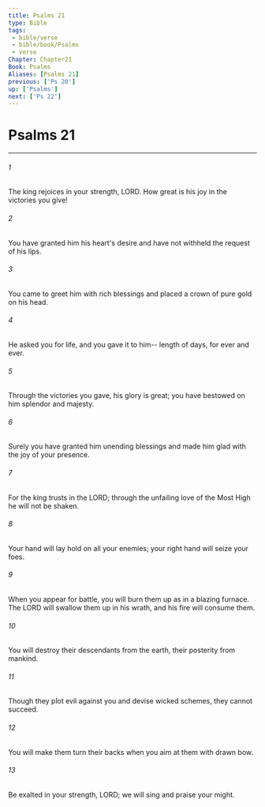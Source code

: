 ```yaml
---
title: Psalms 21
type: Bible
tags:
 - bible/verse
 - bible/book/Psalms
 - verse
Chapter: Chapter21
Book: Psalms
Aliases: [Psalms 21]
previous: ['Ps 20']
up: ['Psalms']
next: ['Ps 22']
---
```

# Psalms 21

***


###### 1 
The king rejoices in your strength, LORD. How great is his joy in the victories you give! 

###### 2 
You have granted him his heart's desire and have not withheld the request of his lips. 

###### 3 
You came to greet him with rich blessings and placed a crown of pure gold on his head. 

###### 4 
He asked you for life, and you gave it to him-- length of days, for ever and ever. 

###### 5 
Through the victories you gave, his glory is great; you have bestowed on him splendor and majesty. 

###### 6 
Surely you have granted him unending blessings and made him glad with the joy of your presence. 

###### 7 
For the king trusts in the LORD; through the unfailing love of the Most High he will not be shaken. 

###### 8 
Your hand will lay hold on all your enemies; your right hand will seize your foes. 

###### 9 
When you appear for battle, you will burn them up as in a blazing furnace. The LORD will swallow them up in his wrath, and his fire will consume them. 

###### 10 
You will destroy their descendants from the earth, their posterity from mankind. 

###### 11 
Though they plot evil against you and devise wicked schemes, they cannot succeed. 

###### 12 
You will make them turn their backs when you aim at them with drawn bow. 

###### 13 
Be exalted in your strength, LORD; we will sing and praise your might. 

